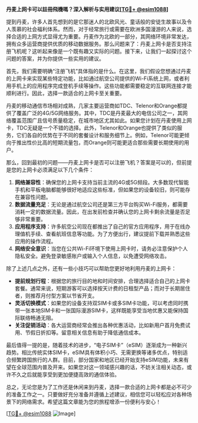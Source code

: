 **丹麦上网卡可以註冊飛機嗎？深入解析与实用建议[[TG💪+ @esim1088](https://t.me/s/esim1088)]**

提到丹麦，许多人首先想到的是它那迷人的北欧风光、童话般的安徒生故事以及令人羡慕的社会福利体系。然而，对于经常旅行或需要在欧洲多国漫游的人来说，选择合适的上网方式显得尤为重要。丹麦作为北欧的一部分，其网络环境非常发达，拥有众多运营商提供优质的移动数据服务。那么问题来了：丹麦上网卡是否支持注册飞机呢？这听起来像是一个既有趣又实际的问题。接下来，让我们一起探讨这个问题的答案，并为你提供一些实用的建议。

首先，我们需要明确“注册飞机”具体指的是什么。在这里，我们假设您想通过丹麦的上网卡来实现某些特定功能，比如通过航空公司提供的Wi-Fi系统上网，或者利用手机上的应用程序完成登机手续等操作。这些功能都需要稳定的互联网连接才能顺利进行。因此，选择一款适合的上网卡至关重要。

丹麦的移动通信市场相对成熟，几家主要运营商如TDC、Telenor和Orange都提供了覆盖广泛的4G/5G网络服务。其中，TDC是丹麦最大的电信公司之一，其网络覆盖范围广且信号质量稳定，在城市地区尤其如此。如果您计划在丹麦使用上网卡，TDC无疑是一个不错的选择。此外，Telenor和Orange也提供了类似的服务，它们各自的优势在于不同的套餐设计和服务细节上。例如，Telenor可能更倾向于推出性价比高的短期流量包，而Orange则可能更适合那些需要长期使用的用户。

那么，回到最初的问题——丹麦上网卡是否可以注册飞机？答案是可以的，但前提是您的上网卡必须满足以下几个条件：

1. **网络兼容性**：确保您的上网卡支持当前主流的4G或5G频段。大多数现代智能手机和平板电脑都能够很好地适应这些标准，但如果您的设备较旧，则可能存在兼容性问题。
2. **数据流量充足**：无论是通过航空公司还是第三方平台购买Wi-Fi服务，都需要消耗一定的数据流量。因此，在出发前检查并确认您的上网卡剩余流量是否足够非常重要。
3. **应用程序支持**：许多航空公司现在都推出了自己的官方应用程序，用于在线办理值机手续、查看航班信息等功能。为了方便出行，建议提前下载并熟悉这些应用的操作流程。
4. **网络安全意识**：当您在公共Wi-Fi环境下使用上网卡时，请务必注意保护个人隐私安全。避免登录敏感账户或输入个人信息，以免遭受网络攻击。

除了上述几点之外，还有一些小技巧可以帮助您更好地利用丹麦的上网卡：

- **提前规划行程**：根据您的旅行目的地和时间安排，合理选择适合自己的上网卡套餐。通常来说，短期游客可以选择按天计费的日租型产品；而对于长期居住者，则推荐月付型方案以节省开支。
- **灵活切换模式**：如果您的设备支持双SIM卡或多SIM卡功能，可以考虑同时携带一张本地SIM卡和一张国际漫游SIM卡，这样既能享受当地优惠又能保持国际联络畅通无阻。
- **关注促销活动**：各大运营商经常会推出各种优惠活动，比如新用户首月免费试用、节假日折扣等。留意相关信息有助于降低通信成本。

最后值得一提的是，随着技术的进步，“电子SIM卡”（eSIM）逐渐成为一种新兴趋势。相比传统实体SIM卡，eSIM具有体积小巧、无需更换等诸多优点，特别适合频繁跨国旅行的人群。目前，部分国家和地区已经开始支持eSIM功能，未来有望在全球范围内普及开来。如果您对这一领域感兴趣的话，不妨关注相关动态，或许不久之后就能享受到更加便捷高效的通信体验。

总之，无论您是为了工作还是休闲来到丹麦，选择一款合适的上网卡都是必不可少的准备工作之一。只要做好充分准备并遵循上述建议，相信您可以轻松应对各种场景下的网络需求。希望这篇文章能为您的旅程增添一份便利与安心！

[[TG💪+ @esim1088](https://t.me/s/esim1088) ![Image](https://i.postimg.cc/4NQfJmqS/Snipaste-2025-05-13-00-14-12.png)]